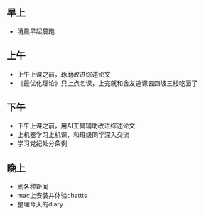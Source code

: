 ## 早上

- 清晨早起晨跑

## 上午

- 上午上课之前，琢磨改进综述论文
- 《最优化理论》只上点名课，上完就和舍友逃课去四坡三楼吃面了

## 下午

- 下午上课之前，用AI工具辅助改进综述论文
- 上机器学习上机课，和班级同学深入交流
- 学习党纪处分条例

## 晚上

- 刷各种新闻
- mac上安装并体验chattts
- 整理今天的diary


